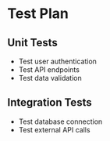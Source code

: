 # Test Plan
## Unit Tests
- Test user authentication
- Test API endpoints
- Test data validation
## Integration Tests
- Test database connection
- Test external API calls